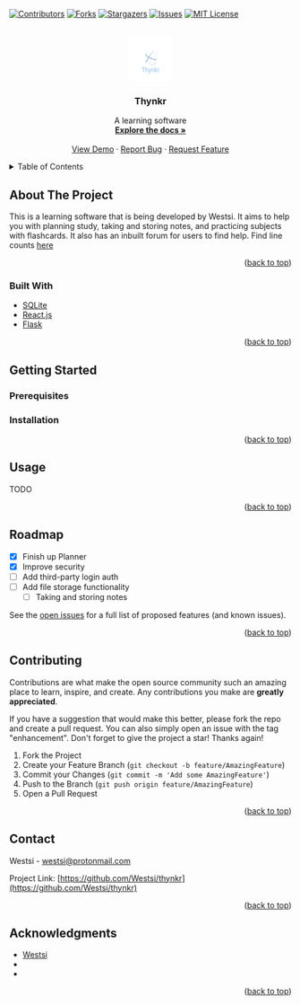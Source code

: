<div id="top"></div>
<!--
*** Thanks for checking out the Best-README-Template. If you have a suggestion
*** that would make this better, please fork the repo and create a pull request
*** or simply open an issue with the tag "enhancement".
*** Don't forget to give the project a star!
*** Thanks again! Now go create something AMAZING! :D
-->



<!-- PROJECT SHIELDS -->
<!--
*** I'm using markdown "reference style" links for readability.
*** Reference links are enclosed in brackets [ ] instead of parentheses ( ).
*** See the bottom of this document for the declaration of the reference variables
*** for contributors-url, forks-url, etc. This is an optional, concise syntax you may use.
*** https://www.markdownguide.org/basic-syntax/#reference-style-links
-->
[![Contributors][contributors-shield]][contributors-url]
[![Forks][forks-shield]][forks-url]
[![Stargazers][stars-shield]][stars-url]
[![Issues][issues-shield]][issues-url]
[![MIT License][license-shield]][license-url]



<!-- PROJECT LOGO -->
<br />
<div align="center">
  <a href="https://github.com/Westsi/thynkr">
    <img src="frontend/web/js/public/logo.png" alt="Logo" width="80" height="80">
  </a>

<h3 align="center">Thynkr</h3>

  <p align="center">
    A learning software
    <br />
    <a href="https://github.com/Westsi/thynkr"><strong>Explore the docs »</strong></a>
    <br />
    <br />
    <a href="https://github.com/Westsi/thynkr">View Demo</a>
    ·
    <a href="https://github.com/Westsi/thynkr/issues">Report Bug</a>
    ·
    <a href="https://github.com/Westsi/thynkr/issues">Request Feature</a>
  </p>
</div>



<!-- TABLE OF CONTENTS -->
<details>
  <summary>Table of Contents</summary>
  <ol>
    <li>
      <a href="#about-the-project">About The Project</a>
      <ul>
        <li><a href="#built-with">Built With</a></li>
      </ul>
    </li>
    <li>
      <a href="#getting-started">Getting Started</a>
      <ul>
        <li><a href="#prerequisites">Prerequisites</a></li>
        <li><a href="#installation">Installation</a></li>
      </ul>
    </li>
    <li><a href="#usage">Usage</a></li>
    <li><a href="#roadmap">Roadmap</a></li>
    <li><a href="#contributing">Contributing</a></li>
    <li><a href="#contact">Contact</a></li>
    <li><a href="#acknowledgments">Acknowledgments</a></li>
  </ol>
</details>



<!-- ABOUT THE PROJECT -->
## About The Project

This is a learning software that is being developed by Westsi. It aims to help you with planning study, taking and storing notes, and practicing subjects with flashcards. It also has an inbuilt forum for users to find help.
Find line counts [here](https://line-count.herokuapp.com/westsi/thynkr)

<p align="right">(<a href="#top">back to top</a>)</p>



### Built With

* [SQLite](https://sqlite.org/)
* [React.js](https://reactjs.org/)
* [Flask](https://flask.palletsprojects.com)

<p align="right">(<a href="#top">back to top</a>)</p>



<!-- GETTING STARTED -->
## Getting Started



### Prerequisites


### Installation


<p align="right">(<a href="#top">back to top</a>)</p>



<!-- USAGE EXAMPLES -->
## Usage

TODO

<p align="right">(<a href="#top">back to top</a>)</p>



<!-- ROADMAP -->
## Roadmap

- [x] Finish up Planner
- [x] Improve security
- [ ] Add third-party login auth
- [ ] Add file storage functionality
    - [ ] Taking and storing notes

See the [open issues](https://github.com/Westsi/thynkr/issues) for a full list of proposed features (and known issues).

<p align="right">(<a href="#top">back to top</a>)</p>



<!-- CONTRIBUTING -->
## Contributing

Contributions are what make the open source community such an amazing place to learn, inspire, and create. Any contributions you make are **greatly appreciated**.

If you have a suggestion that would make this better, please fork the repo and create a pull request. You can also simply open an issue with the tag "enhancement".
Don't forget to give the project a star! Thanks again!

1. Fork the Project
2. Create your Feature Branch (`git checkout -b feature/AmazingFeature`)
3. Commit your Changes (`git commit -m 'Add some AmazingFeature'`)
4. Push to the Branch (`git push origin feature/AmazingFeature`)
5. Open a Pull Request

<p align="right">(<a href="#top">back to top</a>)</p>





<!-- CONTACT -->
## Contact

Westsi - westsi@protonmail.com

Project Link: [https://github.com/Westsi/thynkr](https://github.com/Westsi/thynkr)

<p align="right">(<a href="#top">back to top</a>)</p>



<!-- ACKNOWLEDGMENTS -->
## Acknowledgments

* [Westsi](https://github.com/Westsi)
* []()
* []()

<p align="right">(<a href="#top">back to top</a>)</p>



<!-- MARKDOWN LINKS & IMAGES -->
<!-- https://www.markdownguide.org/basic-syntax/#reference-style-links -->
[contributors-shield]: https://img.shields.io/github/contributors/Westsi/thynkr.svg?style=for-the-badge
[contributors-url]: https://github.com/Westsi/thynkr/graphs/contributors
[forks-shield]: https://img.shields.io/github/forks/Westsi/thynkr.svg?style=for-the-badge
[forks-url]: https://github.com/Westsi/thynkr/network/members
[stars-shield]: https://img.shields.io/github/stars/Westsi/thynkr.svg?style=for-the-badge
[stars-url]: https://github.com/Westsi/thynkr/stargazers
[issues-shield]: https://img.shields.io/github/issues/Westsi/thynkr.svg?style=for-the-badge
[issues-url]: https://github.com/Westsi/thynkr/issues
[license-shield]: https://img.shields.io/github/license/Westsi/thynkr.svg?style=for-the-badge
[license-url]: https://github.com/Westsi/thynkr/blob/master/LICENSE.txt
